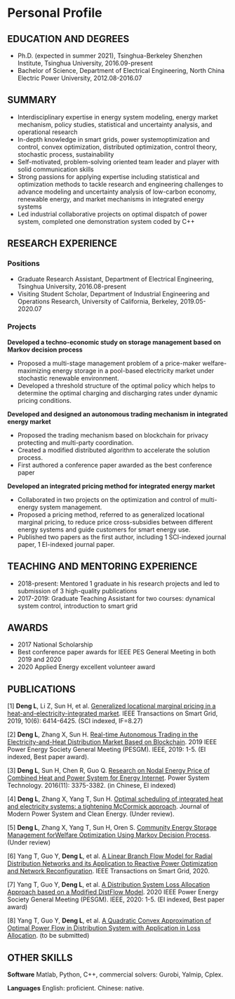 # Personal Profile
## EDUCATION AND DEGREES
- Ph.D. (expected in summer 2021), Tsinghua-Berkeley Shenzhen Institute, Tsinghua University, 2016.09-present
- Bachelor of Science, Department of Electrical Engineering, North China Electric Power University, 2012.08-2016.07

## SUMMARY
- Interdisciplinary expertise in energy system modeling, energy market mechanism, policy studies, statistical and uncertainty analysis, and operational research
- In-depth knowledge in smart grids, power systemoptimization and control, convex optimization, distributed optimization, control
theory, stochastic process, sustainability
- Self-motivated, problem-solving oriented team leader and player with solid communication skills
- Strong passions for applying expertise including statistical and optimization methods to tackle research and engineering challenges to advance modeling and uncertainty analysis of low-carbon economy, renewable energy, and market mechanisms in
integrated energy systems
- Led industrial collaborative projects on optimal dispatch of power system, completed one demonstration system coded by C++

## RESEARCH EXPERIENCE
### Positions
- Graduate Research Assistant, Department of Electrical Engineering, Tsinghua University, 2016.08-present
- Visiting Student Scholar, Department of Industrial Engineering and Operations Research, University of California, Berkeley, 2019.05-2020.07

### Projects
**Developed a techno-economic study on storage management based on Markov decision process**
- Proposed a multi-stage management problem of a price-maker welfare-maximizing energy storage in a pool-based electricity
market under stochastic renewable environment.
- Developed a threshold structure of the optimal policy which helps to determine the optimal charging and discharging rates under
dynamic pricing conditions.

**Developed and designed an autonomous trading mechanism in integrated energy market**
- Proposed the trading mechanism based on blockchain for privacy protecting and multi-party coordination.
- Created a modified distributed algorithm to accelerate the solution process.
- First authored a conference paper awarded as the best conference paper

**Developed an integrated pricing method for integrated energy market**
- Collaborated in two projects on the optimization and control of multi-energy system management.
- Proposed a pricing method, referred to as generalized locational marginal pricing, to reduce price cross-subsidies between different energy systems and guide customers for smart energy use.
- Published two papers as the first author, including 1 SCI-indexed journal paper, 1 EI-indexed journal paper.

## TEACHING AND MENTORING EXPERIENCE
- 2018-present: Mentored 1 graduate in his research projects and led to submission of 3 high-quality publications
- 2017-2019: Graduate Teaching Assistant for two courses: dynamical system control, introduction to smart grid

## AWARDS
- 2017 National Scholarship
- Best conference paper awards for IEEE PES General Meeting in both 2019 and 2020
- 2020 Applied Energy excellent volunteer award

## PUBLICATIONS
[1] **Deng L**, Li Z, Sun H, et al. [Generalized locational marginal pricing in a heat-and-electricity-integrated market](https://ieeexplore.ieee.org/abstract/document/8666802/). IEEE Transactions on Smart Grid, 2019, 10(6): 6414-6425. (SCI indexed, IF=8.27)

[2] **Deng L**, Zhang X, Sun H. [Real-time Autonomous Trading in the Electricity-and-Heat Distribution Market Based on Blockchain](https://ieeexplore.ieee.org/abstract/document/8973842). 2019 IEEE Power Energy Society General Meeting (PESGM). IEEE, 2019: 1-5. (EI indexed, Best paper award).

[3] **Deng L**, Sun H, Chen R, Guo Q. [Research on Nodal Energy Price of Combined Heat and Power System for Energy Internet](http://en.cnki.com.cn/Article_en/CJFDTOTAL-DWJS201611015.htm). Power System Technology. 2016(11): 3375-3382. (in Chinese, EI indexed)

[4] **Deng L**, Zhang X, Yang T, Sun H. [Optimal scheduling of integrated heat and electricity systems: a tightening McCormick approach](https://arxiv.org/abs/2011.13652). Journal of Modern Power System and Clean Energy. (Under review).

[5] **Deng L**, Zhang X, Yang T, Sun H, Oren S. [Community Energy Storage Management forWelfare Optimization Using Markov Decision Process](https://arxiv.org/abs/2011.13657). (Under review)

[6] Yang T, Guo Y, **Deng L**, et al. [A Linear Branch Flow Model for Radial Distribution Networks and its Application to Reactive Power Optimization and Network Reconfiguration](https://ieeexplore.ieee.org/abstract/document/9268988/). IEEE Transactions on Smart Grid, 2020.

[7] Yang T, Guo Y, **Deng L**, et al. [A Distribution System Loss Allocation Approach based on a Modified DistFlow Model](https://ieeexplore.ieee.org/abstract/document/9281770). 2020 IEEE Power Energy Society General Meeting (PESGM). IEEE, 2020: 1-5. (EI indexed, Best paper award)

[8] Yang T, Guo Y, **Deng L**, et al. [A Quadratic Convex Approximation of Optimal Power Flow in Distribution System with Application in Loss Allocation](https://arxiv.org/pdf/2007.04289). (to be submitted)

## OTHER SKILLS
**Software**   Matlab, Python, C++, commercial solvers: Gurobi, Yalmip, Cplex.

**Languages**  English: proficient. Chinese: native.
